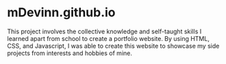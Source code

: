# mDevinn.github.io

This project involves the collective knowledge and self-taught skills I learned apart from school to create a portfolio website. By using HTML, CSS, and Javascript, I was able to create this website to showcase my side projects from interests and hobbies of mine.



